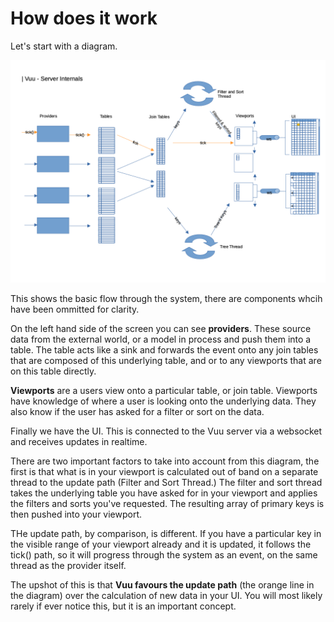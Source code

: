 # How does it work

Let's start with a diagram.

![](./diagrams-server-internals.png)

This shows the basic flow through the system, there are components whcih have been ommitted for clarity.

On the left hand side of the screen you can see **providers**. These source data from the external world, or a model in process
and push them into a table. The table acts like a sink and forwards the event onto any join tables that are composed of
this underlying table, and or to any viewports that are on this table directly.

**Viewports** are a users view onto a particular table, or join table. Viewports have knowledge of where a user is looking
onto the underlying data. They also know if the user has asked for a filter or sort on the data.

Finally we have the UI. This is connected to the Vuu server via a websocket and receives updates in realtime.

There are two important factors to take into account from this diagram, the first is that what is in your viewport is calculated
out of band on a separate thread to the update path (Filter and Sort Thread.) The filter and sort thread takes the underlying
table you have asked for in your viewport and applies the filters and sorts you've requested. The resulting array of
primary keys is then pushed into your viewport.

THe update path, by comparison, is different. If you have a particular key in the visible range of your viewport already
and it is updated, it follows the tick() path, so it will progress through the system as an event, on the same thread
as the provider itself.

The upshot of this is that **Vuu favours the update path** (the orange line in the diagram) over the calculation of new data in your UI. You will most
likely rarely if ever notice this, but it is an important concept.
